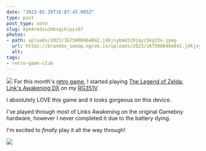 ```yaml
---
date: "2023-01-29T16:07:45.005Z"
type: post 
post_type: note
slug: 8ym4rm3zu2mbsqihipyi67
photos: 
- path: uploads/2023/1675008464842.jdkjsybmd3i9jqyz5kg33o.jpeg
  url: https://brandon_swoop.ngrok.io/uploads/2023/1675008464842.jdkjsybmd3i9jqyz5kg33o.jpeg
  alt: 
tags: 
- retro-game-club
---
```

![](https://images.nintendolife.com/c6b841e3c2ca9/zelda-links-awakening-dx.large.jpg)
For this month's [retro game](https://brandontreb.com/monthly-retro-game-club/), I started playing [The Legend of Zelda: Link's Awakening DX](https://www.nintendo.com/store/products/the-legend-of-zelda-links-awakening-dx-3ds/) on my [RG351V](https://a.co/d/8QA4R4X).

I absolutely LOVE this game and it looks gorgeous on this device.

I've played through most of Links Awakening on the original Gameboy hardware, however I never completed it due to the battery dying.

I'm excited to _finally_ play it all the way through!

![](/uploads/2023/1675008464842.jdkjsybmd3i9jqyz5kg33o.jpeg)
